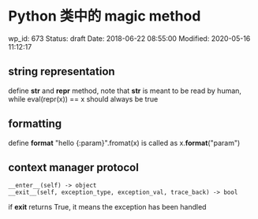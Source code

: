 # Python 类中的 magic method


wp_id: 673
Status: draft
Date: 2018-06-22 08:55:00
Modified: 2020-05-16 11:12:17


## string representation

define __str__ and __repr__ method, note that __str__ is meant to be read by human, while eval(repr(x)) == x should always be true

## formatting

define __format__
"hello {:param}".fromat(x) is called as x.__format__("param")

## context manager protocol

```
__enter__(self) -> object
__exit__(self, exception_type, exception_val, trace_back) -> bool
```

if __exit__ returns True, it means the exception has been handled